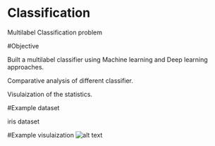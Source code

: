 # Classification
Multilabel Classification problem

#Objective

Built a multilabel classifier using Machine learning and Deep learning approaches.

Comparative analysis of different classifier.

Visulaization of the statistics.

#Example dataset

iris dataset

#Example visulaization
![alt text](https://github.com/[username]/[reponame]/blob/[branch]/image.jpg?raw=true)
